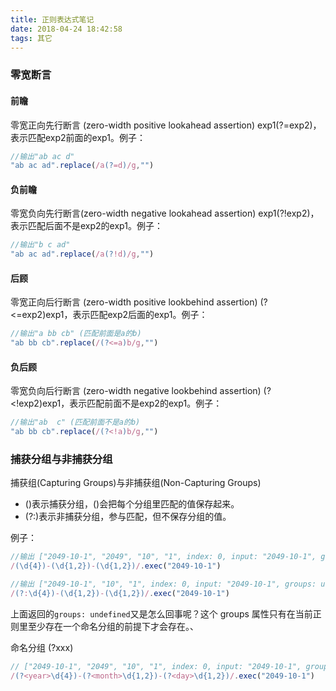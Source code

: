 ```yaml
---
title: 正则表达式笔记
date: 2018-04-24 18:42:58
tags: 其它
---
```


### 零宽断言

#### 前瞻
零宽正向先行断言 (zero-width positive lookahead assertion)
exp1(?=exp2)，表示匹配exp2前面的exp1。例子：

```javascript
//输出"ab ac d"
"ab ac ad".replace(/a(?=d)/g,"")
```

#### 负前瞻
零宽负向先行断言(zero-width negative lookahead assertion)
exp1(?!exp2)，表示匹配后面不是exp2的exp1。例子：
```javascript
//输出"b c ad"
"ab ac ad".replace(/a(?!d)/g,"")
```

<!--more-->

#### 后顾
零宽正向后行断言 (zero-width positive lookbehind assertion)
(?<=exp2)exp1，表示匹配exp2后面的exp1。例子：

```javascript
//输出"a bb cb" (匹配前面是a的b)
"ab bb cb".replace(/(?<=a)b/g,"")
```

#### 负后顾
零宽负向后行断言 (zero-width negative lookbehind assertion)
(?<!exp2)exp1，表示匹配前面不是exp2的exp1。例子：

```javascript
//输出"ab  c" (匹配前面不是a的b)
"ab bb cb".replace(/(?<!a)b/g,"")
```



### 捕获分组与非捕获分组
捕获组(Capturing Groups)与非捕获组(Non-Capturing Groups)

+ ()表示捕获分组，()会把每个分组里匹配的值保存起来。
+ (?:)表示非捕获分组，参与匹配，但不保存分组的值。

例子：
```javascript
//输出 ["2049-10-1", "2049", "10", "1", index: 0, input: "2049-10-1", groups: undefined]
/(\d{4})-(\d{1,2})-(\d{1,2})/.exec("2049-10-1")

//输出 ["2049-10-1", "10", "1", index: 0, input: "2049-10-1", groups: undefined]
/(?:\d{4})-(\d{1,2})-(\d{1,2})/.exec("2049-10-1")
```
上面返回的`groups: undefined`又是怎么回事呢？这个 groups 属性只有在当前正则里至少存在一个命名分组的前提下才会存在。、

命名分组  (?<name>xxx)     
```javascript
// ["2049-10-1", "2049", "10", "1", index: 0, input: "2049-10-1", groups: {year: "2049", month: "10", day: "1"}]
/(?<year>\d{4})-(?<month>\d{1,2})-(?<day>\d{1,2})/.exec("2049-10-1")
```